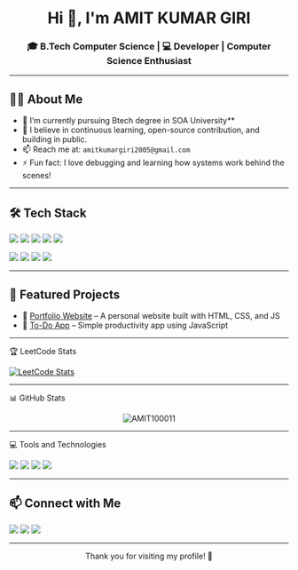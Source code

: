<h1 align="center">Hi 👋, I'm AMIT KUMAR GIRI</h1>
<h3 align="center">🎓 B.Tech Computer Science | 💻 Developer | Computer Science Enthusiast</h3>

---

## 👨‍💻 About Me

- 🔭 I’m currently pursuing Btech degree in SOA University**
- 🚀 I believe in continuous learning, open-source contribution, and building in public.
- 📫 Reach me at: `amitkumargiri2005@gmail.com`
- ⚡ Fun fact: I love debugging and learning how systems work behind the scenes!

---



## 🛠️ Tech Stack

<p>
  <img src="https://img.shields.io/badge/Java-ED8B00?style=for-the-badge&logo=java&logoColor=white"/>
  <img src="https://img.shields.io/badge/Python-3776AB?style=for-the-badge&logo=python&logoColor=white"/>
  <img src="https://img.shields.io/badge/HTML5-E34F26?style=for-the-badge&logo=html5&logoColor=white"/>
  <img src="https://img.shields.io/badge/CSS3-1572B6?style=for-the-badge&logo=css3&logoColor=white"/>
  <img src="https://img.shields.io/badge/JavaScript-F7DF1E?style=for-the-badge&logo=javascript&logoColor=black"/>
  <p>
  <img src="https://img.shields.io/badge/Node.js-339933?style=for-the-badge&logo=nodedotjs&logoColor=white"/>
  <img src="https://img.shields.io/badge/Express.js-000000?style=for-the-badge&logo=express&logoColor=white"/>
  <img src="https://img.shields.io/badge/MongoDB-47A248?style=for-the-badge&logo=mongodb&logoColor=white"/>
  <img src="https://img.shields.io/badge/MySQL-4479A1?style=for-the-badge&logo=mysql&logoColor=white"/>
  </p>
</p>

---

## 📌 Featured Projects

- 🚀 [Portfolio Website](https://github.com/YOUR_USERNAME/portfolio) – A personal website built with HTML, CSS, and JS
- 📱 [To-Do App](https://github.com/YOUR_USERNAME/todo-app) – Simple productivity app using JavaScript

---

🏆 LeetCode Stats

[![LeetCode Stats](https://leetcard.jacoblin.cool/Amit00001?theme=dark&font=Baloo%20Bhai%202&ext=contest)](https://leetcode.com/Amit00001)


--- 

📊 GitHub Stats

<p align="center">
  <img src="https://github-readme-stats.vercel.app/api?username=AMIT100011&show_icons=true&theme=radical" alt="AMIT100011" />
</p>


---

💻 Tools and Technologies

<p>
  <img src="https://img.shields.io/badge/VS_Code-007ACC?style=for-the-badge&logo=visual-studio-code&logoColor=white"/>
  <img src="https://img.shields.io/badge/Git-F05032?style=for-the-badge&logo=git&logoColor=white"/>
  <img src="https://img.shields.io/badge/GitHub-100000?style=for-the-badge&logo=github&logoColor=white"/>
  <img src="https://img.shields.io/badge/Postman-FF6C37?style=for-the-badge&logo=postman&logoColor=white"/>
</p>

---

## 📫 Connect with Me

<p>
  <a href="mailto:your.email@example.com"><img src="https://img.shields.io/badge/email-D14836?style=for-the-badge&logo=gmail&logoColor=white"/></a>
  <a href="http://www.linkedin.com/in/amit-kumar-giri-215aaa308"><img src="https://img.shields.io/badge/LinkedIn-blue?style=for-the-badge&logo=linkedin&logoColor=white"/></a>
  <a href="https://github.com/AMIT100011"><img src="https://img.shields.io/badge/GitHub-100000?style=for-the-badge&logo=github&logoColor=white"/></a>
</p>

---

<p align="center">Thank you for visiting my profile! 💖</p>
